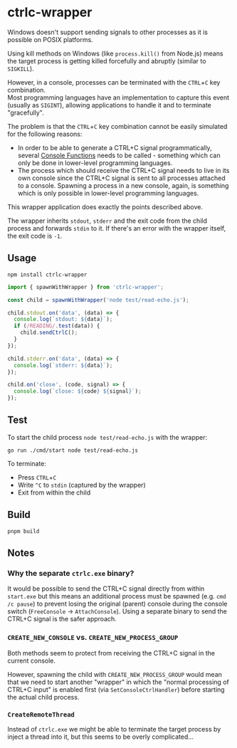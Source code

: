 # ctrlc-wrapper

Windows doesn't support sending signals to other processes as it is possible on POSIX platforms.

Using kill methods on Windows (like `process.kill()` from Node.js) means the target process is getting killed forcefully and abruptly (similar to `SIGKILL`).

However, in a console, processes can be terminated with the `CTRL`+`C` key combination.  
Most programming languages have an implementation to capture this event (usually as `SIGINT`), allowing applications to handle it and to terminate "gracefully".

The problem is that the `CTRL`+`C` key combination cannot be easily simulated for the following reasons:

- In order to be able to generate a CTRL+C signal programmatically, several [Console Functions](https://docs.microsoft.com/en-us/windows/console/console-functions) needs to be called - something which can only be done in lower-level programming languages.
- The process which should receive the CTRL+C signal needs to live in its own console since the CTRL+C signal is sent to all processes attached to a console. Spawning a process in a new console, again, is something which is only possible in lower-level programming languages.

This wrapper application does exactly the points described above.

The wrapper inherits `stdout`, `stderr` and the exit code from the child process and forwards `stdin` to it. If there's an error with the wrapper itself, the exit code is `-1`.

## Usage

```console
npm install ctrlc-wrapper
```

```js
import { spawnWithWrapper } from 'ctrlc-wrapper';

const child = spawnWithWrapper('node test/read-echo.js');

child.stdout.on('data', (data) => {
  console.log(`stdout: ${data}`);
  if (/READING/.test(data)) {
    child.sendCtrlC();
  }
});

child.stderr.on('data', (data) => {
  console.log(`stderr: ${data}`);
});

child.on('close', (code, signal) => {
  console.log(`close: ${code} ${signal}`);
});
```

## Test

To start the child process `node test/read-echo.js` with the wrapper:

```console
go run ./cmd/start node test/read-echo.js
```

To terminate:

- Press `CTRL`+`C`
- Write `^C` to `stdin` (captured by the wrapper)
- Exit from within the child

## Build

```console
pnpm build
```

## Notes

### Why the separate `ctrlc.exe` binary?

It would be possible to send the CTRL+C signal directly from within `start.exe` but this means an additional process must be spawned (e.g. `cmd /c pause`) to prevent losing the original (parent) console during the console switch (`FreeConsole` -> `AttachConsole`). Using a separate binary to send the CTRL+C signal is the safer approach.

### `CREATE_NEW_CONSOLE` vs. `CREATE_NEW_PROCESS_GROUP`

Both methods seem to protect from receiving the CTRL+C signal in the current console.

However, spawning the child with `CREATE_NEW_PROCESS_GROUP` would mean that we need to start another "wrapper" in which the "normal processing of CTRL+C input" is enabled first (via `SetConsoleCtrlHandler`) before starting the actual child process.

### `CreateRemoteThread`

Instead of `ctrlc.exe` we might be able to terminate the target process by inject a thread into it, but this seems to be overly complicated...
